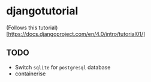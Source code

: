 # djangotutorial

(Follows this tutorial)[https://docs.djangoproject.com/en/4.0/intro/tutorial01/]

## TODO
- Switch `sqlite` for `postgresql` database
- containerise